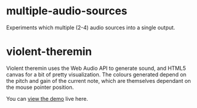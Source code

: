 multiple-audio-sources
================

Experiments which multiple (2-4) audio sources into a single output.

violent-theremin
================

Violent theremin uses the Web Audio API to generate sound, and HTML5 canvas for a bit of pretty visualization. The colours generated depend on the pitch and gain of the current note, which are themselves dependant on the mouse pointer position.

You can [view the demo](http://mdn.github.io/violent-theremin/) live here.
